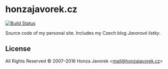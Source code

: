# honzajavorek.cz

[![Build Status](https://travis-ci.org/honzajavorek/honzajavorek.cz.svg?branch=master)](https://travis-ci.org/honzajavorek/honzajavorek.cz)

Source code of my personal site. Includes my Czech blog _Javorové lístky_.

## License

All Rights Reserved © 2007–2016 Honza Javorek &lt;<a
href="mailto:mail&#64;honzajavorek.cz">mail&#64;honzajavorek.cz</a>&gt;
